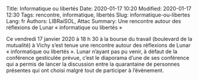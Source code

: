Title: Informatique ou libertés
Date: 2020-01-17 10:20
Modified: 2020-01-17 12:30
Tags: rencontre, informatique, libertés
Slug: informatique-ou-libertes
Lang: fr
Authors: LIBRaiSOL, Attac
Summary: Une rencontre autour des réflexions de Lunar « informatique ou libertés »

Ce vendredi 17 janvier 2020 à 18 h 30 à la bourse du travail
(boulevard de la mutualité) à Vichy s’est tenue une rencontre autour des
réflexions de Lunar « informatique ou libertés ».
Lunar n’ayant pas pu venir, à défaut de la conférence gesticulée prévue,
c’est le diaporama d’une de ses conférence qui a permis de lancer la discussion
entre la quarantaine de personnes présentes qui ont choisi malgré tout de participer
à l’évènement.
